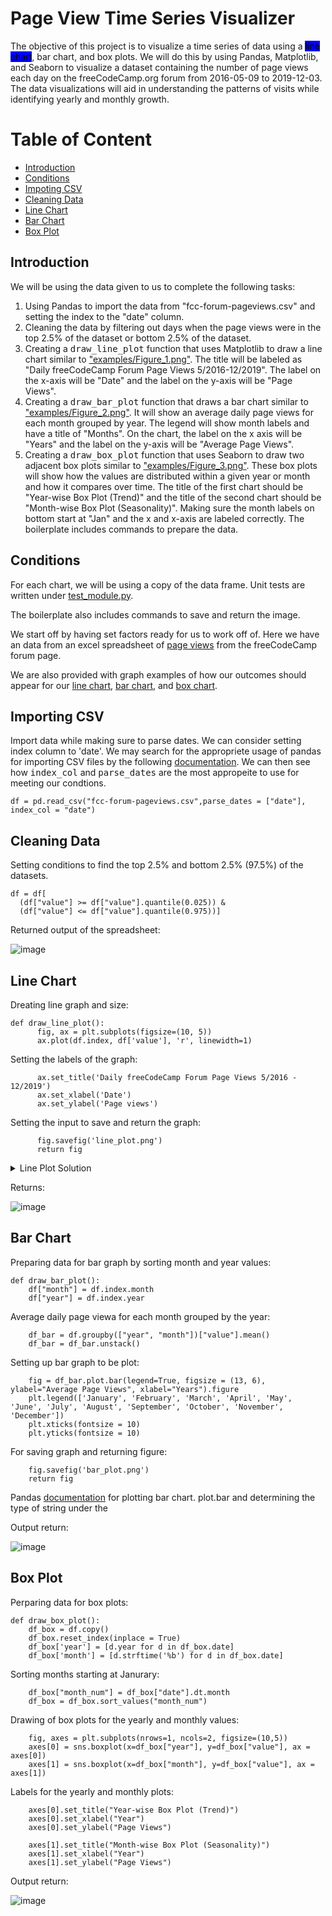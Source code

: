 # Page View Time Series Visualizer

The objective of this project is to visualize a time series of data using a <mark style='background-color:blue'>line chart</mark>, bar chart, and box plots. We will do this by using Pandas, Matplotlib, and Seaborn to visualize a dataset containing the number of page views each day on the freeCodeCamp.org forum from 2016-05-09 to 2019-12-03. The data visualizations will aid in understanding the patterns of visits while identifying yearly and monthly growth.

# Table of Content
* [Introduction](#Intro)
* [Conditions](#Cond)
* [Impoting CSV](#CSV)
* [Cleaning Data](#Clean)
* [Line Chart](#line)
* [Bar Chart](#bar)
* [Box Plot](#box)

## Introduction <a name="Intro"></a>
We will be using the data given to us to complete the following tasks:

1. Using Pandas to import the data from "fcc-forum-pageviews.csv" and setting the index to the "date" column.
2. Cleaning the data by filtering out days when the page views were in the top 2.5% of the dataset or bottom 2.5% of the dataset.
3. Creating a <kbd>draw_line_plot</kbd> function that uses Matplotlib to draw a line chart similar to ["examples/Figure_1.png"](examples/Figure_1.png). The title will be labeled as "Daily freeCodeCamp Forum Page Views 5/2016-12/2019". The label on the x-axis will be "Date" and the label on the y-axis will be "Page Views".
4. Creating a <kbd>draw_bar_plot</kbd> function that draws a bar chart similar to ["examples/Figure_2.png"](). It will show an average daily page views for each month grouped by year. The legend will show month labels and have a title of "Months". On the chart, the label on the x axis will be "Years" and the label on the y-axis will be "Average Page Views".
5. Creating a <kbd>draw_box_plot</kbd> function that uses Seaborn to draw two adjacent box plots similar to ["examples/Figure_3.png"](). These box plots will show how the values are distributed within a given year or month and how it compares over time. The title of the first chart should be "Year-wise Box Plot (Trend)" and the title of the second chart should be "Month-wise Box Plot (Seasonality)". Making sure the month labels on bottom start at "Jan" and the x and x-axis are labeled correctly. The boilerplate includes commands to prepare the data.


## Conditions <a name="Cond"></a>


For each chart, we will be using a copy of the data frame. Unit tests are written under [test_module.py](test_module.py).

The boilerplate also includes commands to save and return the image.

We start off by having set factors ready for us to work off of. Here we have an data from an excel spreadsheet of [page views](forum-page-views.csv) from the freeCodeCamp forum page.

We are also provided with graph examples of how our outcomes should appear for our [line chart](examples/Figure_1.png), [bar chart](examples/Figure_2.png), and [box chart](examples/Figure_3.png).

## Importing CSV <a name="CSV"></a>
Import data while making sure to parse dates. We can consider setting index column to 'date'.
We may search for the appropriete usage of pandas for importing CSV files by the following [documentation](https://pandas.pydata.org/docs/reference/api/pandas.read_csv.html). We can then see how <kbd>index_col</kbd> and <kbd>parse_dates</kbd> are the most appropeite to use for meeting our condtions.

```
df = pd.read_csv("fcc-forum-pageviews.csv",parse_dates = ["date"], index_col = "date")
```
## Cleaning Data <a name= "Clean"></a>

Setting conditions to find the top 2.5% and bottom 2.5% (97.5%) of the datasets.

```
df = df[
  (df["value"] >= df["value"].quantile(0.025)) &
  (df["value"] <= df["value"].quantile(0.975))]
```

Returned output of the spreadsheet: 

![image](Solutions/01FliteredReturn.png)

## Line Chart <a name="line"></a>

Dreating line graph and size:

```
def draw_line_plot():
      fig, ax = plt.subplots(figsize=(10, 5))
      ax.plot(df.index, df['value'], 'r', linewidth=1)
```
Setting the labels of the graph:
      
```
      ax.set_title('Daily freeCodeCamp Forum Page Views 5/2016 - 12/2019')
      ax.set_xlabel('Date')
      ax.set_ylabel('Page views')
```
Setting the input to save and return the graph:
      
```
      fig.savefig('line_plot.png')
      return fig
```

<details>
  <summary>
      Line Plot Solution
      
 </summary>
  
    def draw_line_plot():
      fig, ax = plt.subplots(figsize=(10, 5))
      ax.plot(df.index, df['value'], 'r', linewidth=1)
      ax.set_title('Daily freeCodeCamp Forum Page Views 5/2016 - 12/2019')
      ax.set_xlabel('Date')
      ax.set_ylabel('Page views')
      fig.savefig('line_plot.png')
      return fig
        
</details>

Returns:

![image](Solutions/line_plot.png)

## Bar Chart <a name="bar"></a>

Preparing data for bar graph by sorting month and year values:
```
def draw_bar_plot():
    df["month"] = df.index.month
    df["year"] = df.index.year
```
Average daily page viewa for each month grouped by the year:
```
    df_bar = df.groupby(["year", "month"])["value"].mean()
    df_bar = df_bar.unstack()
```
Setting up bar graph to be plot:
```
    fig = df_bar.plot.bar(legend=True, figsize = (13, 6), ylabel="Average Page Views", xlabel="Years").figure
    plt.legend(['January', 'February', 'March', 'April', 'May', 'June', 'July', 'August', 'September', 'October', 'November', 'December'])
    plt.xticks(fontsize = 10)
    plt.yticks(fontsize = 10)
```
For saving graph and returning figure:
```
    fig.savefig('bar_plot.png')
    return fig
```

Pandas [documentation](https://pandas.pydata.org/docs/reference/api/pandas.DataFrame.plot.bar.html) for plotting bar chart.
plot.bar and determining the type of string under the 

Output return:


![image](Solutions/bar_plot.png)

## Box Plot <a name="box"></a>

Perparing data for box plots:

```
def draw_box_plot():
    df_box = df.copy()
    df_box.reset_index(inplace = True)
    df_box['year'] = [d.year for d in df_box.date]
    df_box['month'] = [d.strftime('%b') for d in df_box.date]
```
Sorting months starting at Janurary:
```
    df_box["month_num"] = df_box["date"].dt.month
    df_box = df_box.sort_values("month_num")
```
Drawing of box plots for the yearly and monthly values:
```
    fig, axes = plt.subplots(nrows=1, ncols=2, figsize=(10,5))
    axes[0] = sns.boxplot(x=df_box["year"], y=df_box["value"], ax = axes[0])
    axes[1] = sns.boxplot(x=df_box["month"], y=df_box["value"], ax = axes[1])
```
Labels for the yearly and monthly plots:
```
    axes[0].set_title("Year-wise Box Plot (Trend)")
    axes[0].set_xlabel("Year")
    axes[0].set_ylabel("Page Views")

    axes[1].set_title("Month-wise Box Plot (Seasonality)")
    axes[1].set_xlabel("Year")
    axes[1].set_ylabel("Page Views")
```
Output return:

![image](Solutions/box_plot.png)




